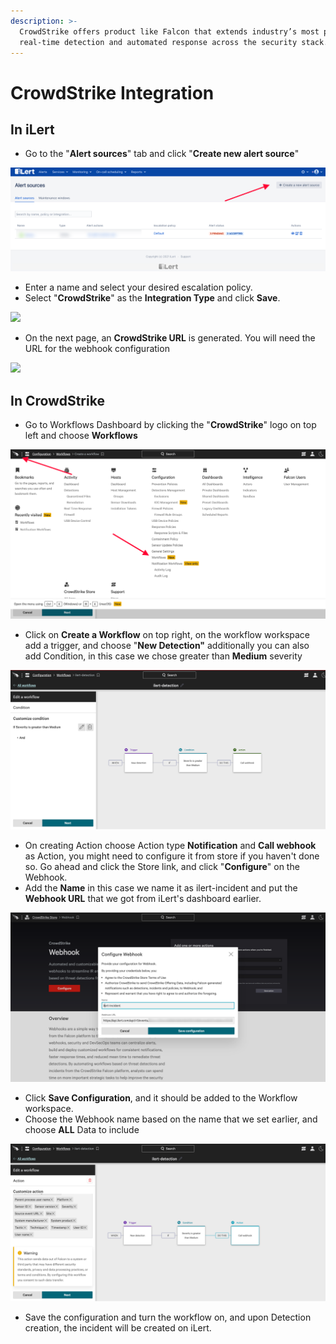 ```yaml
---
description: >-
  CrowdStrike offers product like Falcon that extends industry’s most powerful
  real-time detection and automated response across the security stack.
---
```


# CrowdStrike Integration

## In iLert

* Go to the "**Alert sources**" tab and click "**Create new alert source**"

![](<../.gitbook/assets/ilert-create-alert (4).png>)

* Enter a name and select your desired escalation policy.  &#x20;
* Select "**CrowdStrike**" as the **Integration Type** and click **Save**.

![](../.gitbook/assets/crowdstrike\_alertsources.png)

* On the next page, an **CrowdStrike URL** is generated. You will need the URL for the webhook configuration

![](../.gitbook/assets/crowdstrike\_alerturl.png)

## In CrowdStrike

* Go to Workflows Dashboard by clicking the "**CrowdStrike**" logo on top left and choose **Workflows**

![](../.gitbook/assets/crowdstrike-workflow.png)

* Click on **Create a Workflow** on top right, on the workflow workspace add a trigger, and choose "**New Detection"** additionally you can also add Condition, in this case we chose greater than **Medium** severity

![](../.gitbook/assets/crowdstrike-conditionworkflowdetection.png)

* On creating Action choose Action type **Notification** and **Call webhook** as Action, you might need to configure it from store if you haven't done so. Go ahead and click the Store link, and click "**Configure**" on the Webhook.&#x20;
* Add the **Name** in this case we name it as ilert-incident and put the **Webhook URL** that we got from iLert's dashboard earlier.

![](<../.gitbook/assets/crowdstrike-webhook (1).png>)

* Click **Save Configuration**, and it should be added to the Workflow workspace.
* Choose the Webhook name based on the name that we set earlier, and choose **ALL** Data to include&#x20;

![](../.gitbook/assets/crowdstrike-saveworkflowdetection.png)

* Save the configuration and turn the workflow on, and upon Detection creation, the incident will be created on iLert.
